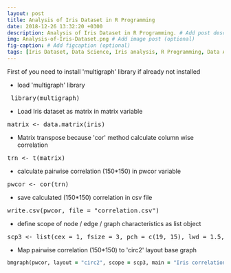 ```yaml
---
layout: post
title: Analysis of Iris Dataset in R Programming
date: 2018-12-26 13:32:20 +0300
description: Analysis of Iris Dataset in R Programming. # Add post description (optional)
img: Analysis-of-Iris-Dataset.png # Add image post (optional)
fig-caption: # Add figcaption (optional)
tags: [Iris Dataset, Data Science, Iris analysis, R Programming, Data Analyis]
---
```

First of you need to install 'multigraph' library if already not installed

* load 'multigraph' library

<pre> library(multigraph)</pre>

* Load Iris dataset as matrix in matrix variable
<pre>matrix <- data.matrix(iris)</pre>

* Matrix transpose because 'cor' method calculate column wise correlation
<pre>trn <- t(matrix)</pre>

* calculate pairwise correlation (150*150) in pwcor variable
<pre>pwcor <- cor(trn)</pre>

* save calculated (150*150) correlation in csv file
<pre>write.csv(pwcor, file = "correlation.csv")</pre>

* define scope of node / edge / graph characteristics as list object
<pre>scp3 <- list(cex = 1, fsize = 3, pch = c(19, 15), lwd = 1.5, vcol = 2:3)</pre>

* Map pairwise correlation (150*150) to 'circ2' layout base graph
```ruby
bmgraph(pwcor, layout = "circ2", scope = scp3, main = "Iris correlation using bmgraph")
```